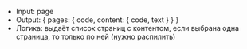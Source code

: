 * Input:
		page
* Output:
		{
			pages: 
			{
				code,
				content: {
					code,
					text
				}
			}
		}
* Логика: выдаёт список страниц с контентом, если выбрана одна страница, то только по ней (нужно распилить)